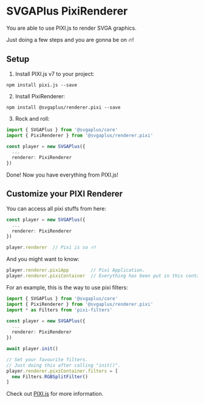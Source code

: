 # SVGAPlus PixiRenderer

You are able to use PIXI.js to render SVGA graphics.

Just doing a few steps and you are gonna be on 🔥!

## Setup

1. Install PIXI.js v7 to your project:

```
npm install pixi.js --save
```

2. Install PixiRenderer:

```
npm install @svgaplus/renderer.pixi --save
```

3. Rock and roll:

```ts
import { SVGAPlus } from '@svgaplus/core'
import { PixiRenderer } from '@svgaplus/renderer.pixi' 

const player = new SVGAPlus({
  ...
  renderer: PixiRenderer
})
```

Done! Now you have everything from PIXI.js!

## Customize your PIXI Renderer

You can access all pixi stuffs from here:

```ts
const player = new SVGAPlus({
  ...
  renderer: PixiRenderer
})

player.renderer  // Pixi is so 🔥! 
```

And you might want to know:

```ts
player.renderer.pixiApp        // Pixi Application.
player.renderer.pixiContainer  // Everything has been put in this container.
```

For an example, this is the way to use pixi filters:

```ts
import { SVGAPlus } from '@svgaplus/core'
import { PixiRenderer } from '@svgaplus/renderer.pixi' 
import * as Filters from 'pixi-filters'

const player = new SVGAPlus({
  ...
  renderer: PixiRenderer
})

await player.init()

// Set your favourite filters.
// Just doing this after calling "init()".
player.renderer.pixiContainer.filters = [
  new Filters.RGBSplitFilter()
]
```

Check out [PIXI.js](https://github.com/pixijs) for more information.
